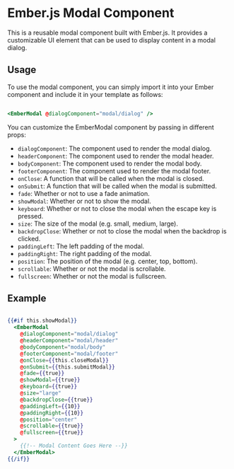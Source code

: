 # Ember.js Modal Component


This is a reusable modal component built with Ember.js. It provides a customizable UI element that can be used to display content in a modal dialog.

## Usage

To use the modal component, you can simply import it into your Ember component and include it in your template as follows:

```hbs

<EmberModal @dialogComponent="modal/dialog" />

```

You can customize the EmberModal component by passing in different props:


- `dialogComponent`: The component used to render the modal dialog.
- `headerComponent`: The component used to render the modal header.
- `bodyComponent`: The component used to render the modal body.
- `footerComponent`: The component used to render the modal footer.
- `onClose`: A function that will be called when the modal is closed.
- `onSubmit`: A function that will be called when the modal is submitted.
- `fade`: Whether or not to use a fade animation.
- `showModal`: Whether or not to show the modal.
- `keyboard`: Whether or not to close the modal when the escape key is pressed.
- `size`: The size of the modal (e.g. small, medium, large).
- `backdropClose`: Whether or not to close the modal when the backdrop is clicked.
- `paddingLeft`: The left padding of the modal.
- `paddingRight`: The right padding of the modal.
- `position`: The position of the modal (e.g. center, top, bottom).
- `scrollable`: Whether or not the modal is scrollable.
- `fullscreen`: Whether or not the modal is fullscreen.

## Example

```hbs

{{#if this.showModal}}
  <EmberModal
    @dialogComponent="modal/dialog"
    @headerComponent="modal/header"
    @bodyComponent="modal/body"
    @footerComponent="modal/footer"
    @onClose={{this.closeModal}}
    @onSubmit={{this.submitModal}}
    @fade={{true}}
    @showModal={{true}}
    @keyboard={{true}}
    @size="large"
    @backdropClose={{true}}
    @paddingLeft={{10}}
    @paddingRight={{10}}
    @position="center"
    @scrollable={{true}}
    @fullscreen={{true}}
  >
    {{!-- Modal Content Goes Here --}}
  </EmberModal>
{{/if}}

```


